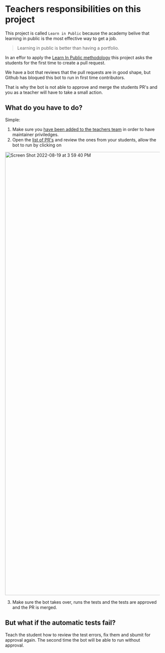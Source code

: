 # Teachers responsibilities on this project

This project is called `Learn in Public` because the academy belive that learning in public is the most effective way to get a job.

> Learning in public is better than having a portfolio.

In an effor to apply the [Learn In Public methodology](https://www.swyx.io/learn-in-public/) this project asks the students for the first time to create a pull request.

We have a bot that reviews that the pull requests are in good shape, but Github has bloqued this bot to run in first time contributors.

That is why the bot is not able to approve and merge the students PR's and you as a teacher will have to take a small action.

## What do you have to do?

Simple: 
1. Make sure you [have been added to the teachers team](https://github.com/orgs/4GeeksAcademy/teams/teachers/members) in order to have maintainer priviledges.
2. Open the [list of PR's](https://github.com/4GeeksAcademy/About-4Geeks-Academy/pulls) and review the ones from your students, allow the bot to run by clicking on 

<img width="1439" alt="Screen Shot 2022-08-19 at 3 59 40 PM" src="https://user-images.githubusercontent.com/426452/185697948-dc1ddc31-278f-43c5-8ac4-16aee8cb4520.png">

3. Make sure the bot takes over, runs the tests and the tests are approved and the PR is merged.

## But what if the automatic tests fail?

Teach the student how to review the test errors, fix them and sbumit for approval again.
The second time the bot will be able to run without approval.
